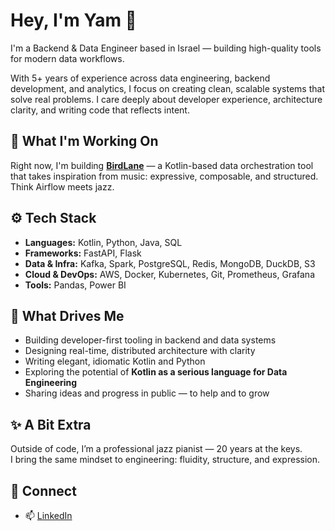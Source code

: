 # Hey, I'm Yam 👋

I'm a Backend & Data Engineer based in Israel — building high-quality tools for modern data workflows.

With 5+ years of experience across data engineering, backend development, and analytics, I focus on creating clean, scalable systems that solve real problems. I care deeply about developer experience, architecture clarity, and writing code that reflects intent.

## 🚀 What I'm Working On

Right now, I'm building [**BirdLane**](https://github.com/yamtimor/BirdLane) — a Kotlin-based data orchestration tool that takes inspiration from music: expressive, composable, and structured. Think Airflow meets jazz.

## ⚙️ Tech Stack

- **Languages:** Kotlin, Python, Java, SQL  
- **Frameworks:** FastAPI, Flask  
- **Data & Infra:** Kafka, Spark, PostgreSQL, Redis, MongoDB, DuckDB, S3  
- **Cloud & DevOps:** AWS, Docker, Kubernetes, Git, Prometheus, Grafana  
- **Tools:** Pandas, Power BI  

## 🎯 What Drives Me

- Building developer-first tooling in backend and data systems  
- Designing real-time, distributed architecture with clarity  
- Writing elegant, idiomatic Kotlin and Python  
- Exploring the potential of **Kotlin as a serious language for Data Engineering**  
- Sharing ideas and progress in public — to help and to grow  

## ✨ A Bit Extra

Outside of code, I’m a professional jazz pianist — 20 years at the keys.  
I bring the same mindset to engineering: fluidity, structure, and expression.

## 🤝 Connect

- 📫 [LinkedIn](https://www.linkedin.com/in/yam-timor/)
